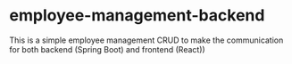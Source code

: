 # employee-management-backend
This is a simple employee management CRUD to make the communication for both backend (Spring Boot) and frontend (React))
